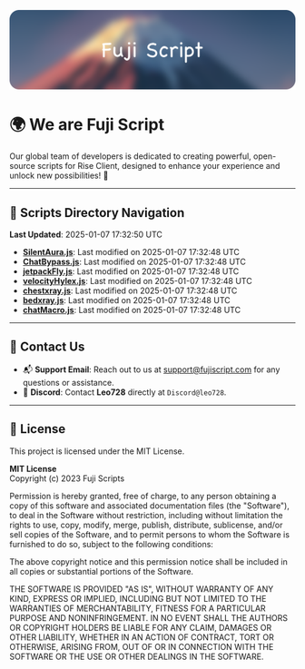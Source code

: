 ![Banner](.github/b.webp)

# 🌍 **We are Fuji Script**

Our global team of developers is dedicated to creating powerful, open-source scripts for Rise Client, designed to enhance your experience and unlock new possibilities! 🌟

---
<!-- SCRIPTS_NAVIGATION_START -->
## 📂 **Scripts Directory Navigation**

**Last Updated**: 2025-01-07 17:32:50 UTC

- **[SilentAura.js](scripts/SilentAura.js)**: Last modified on 2025-01-07 17:32:48 UTC
- **[ChatBypass.js](scripts/ChatBypass.js)**: Last modified on 2025-01-07 17:32:48 UTC
- **[jetpackFly.js](scripts/jetpackFly.js)**: Last modified on 2025-01-07 17:32:48 UTC
- **[velocityHylex.js](scripts/velocityHylex.js)**: Last modified on 2025-01-07 17:32:48 UTC
- **[chestxray.js](scripts/chestxray.js)**: Last modified on 2025-01-07 17:32:48 UTC
- **[bedxray.js](scripts/bedxray.js)**: Last modified on 2025-01-07 17:32:48 UTC
- **[chatMacro.js](scripts/chatMacro.js)**: Last modified on 2025-01-07 17:32:48 UTC

<!-- SCRIPTS_NAVIGATION_END -->

---

## 💬 **Contact Us**  
- 📬 **Support Email**: Reach out to us at [support@fujiscript.com](mailto:support@fujiscript.com) for any questions or assistance.  
- 💬 **Discord**: Contact **Leo728** directly at `Discord@leo728`.

---

## 📜 **License**

This project is licensed under the MIT License.  

**MIT License**  
Copyright (c) 2023 Fuji Scripts  

Permission is hereby granted, free of charge, to any person obtaining a copy of this software and associated documentation files (the "Software"), to deal in the Software without restriction, including without limitation the rights to use, copy, modify, merge, publish, distribute, sublicense, and/or sell copies of the Software, and to permit persons to whom the Software is furnished to do so, subject to the following conditions:  

The above copyright notice and this permission notice shall be included in all copies or substantial portions of the Software.  

THE SOFTWARE IS PROVIDED "AS IS", WITHOUT WARRANTY OF ANY KIND, EXPRESS OR IMPLIED, INCLUDING BUT NOT LIMITED TO THE WARRANTIES OF MERCHANTABILITY, FITNESS FOR A PARTICULAR PURPOSE AND NONINFRINGEMENT. IN NO EVENT SHALL THE AUTHORS OR COPYRIGHT HOLDERS BE LIABLE FOR ANY CLAIM, DAMAGES OR OTHER LIABILITY, WHETHER IN AN ACTION OF CONTRACT, TORT OR OTHERWISE, ARISING FROM, OUT OF OR IN CONNECTION WITH THE SOFTWARE OR THE USE OR OTHER DEALINGS IN THE SOFTWARE.  
